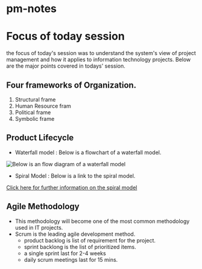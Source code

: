 # pm-notes

# Focus of today session
the focus of today's session was to understand the system's view of project management and how it applies to information technology projects. Below are the major points covered in todays' session.
## Four frameworks of Organization.
1. Structural frame
1. Human Resource fram
1. Political frame
1. Symbolic frame
## Product Lifecycle
- Waterfall model : Below is a flowchart of a waterfall model.

![Below is an flow diagram of a waterfall model](https://upload.wikimedia.org/wikipedia/commons/thumb/e/e2/Waterfall_model.svg/350px-Waterfall_model.svg.png)

- Spiral Model : Below is a link to the spiral model.

[Click here for further information on the spiral model](https://en.wikipedia.org/wiki/Spiral_model)

## Agile Methodology
- This methodology will become one of the most common methodology used in IT projects.
- Scrum is the leading agile development method.
  - product backlog is list of requirement for the project.
  - sprint backlong is the list of prioritized items.
  - a single sprint last for 2-4 weeks
  - daily scrum meetings last for 15 mins.

